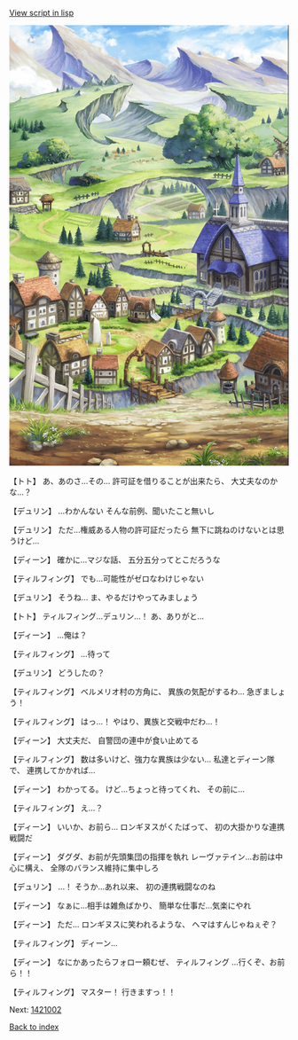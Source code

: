 [View script in lisp](../scripts/1420902.txt)

![004_outland.png](../images/backgrounds/004_outland.png)

【トト】
あ、あのさ…その…
許可証を借りることが出来たら、
大丈夫なのかな…？

【デュリン】
…わかんない
そんな前例、聞いたこと無いし

【デュリン】
ただ…権威ある人物の許可証だったら
無下に跳ねのけないとは思うけど…

【ディーン】
確かに…マジな話、
五分五分ってとこだろうな

【ティルフィング】
でも…可能性がゼロなわけじゃない

【デュリン】
そうね…
ま、やるだけやってみましょう

【トト】
ティルフィング…デュリン…！
あ、ありがと…

【ディーン】
…俺は？

【ティルフィング】
…待って

【デュリン】
どうしたの？

【ティルフィング】
ベルメリオ村の方角に、
異族の気配がするわ…
急ぎましょう！

【ティルフィング】
はっ…！
やはり、異族と交戦中だわ…！

【ディーン】
大丈夫だ、
自警団の連中が食い止めてる

【ティルフィング】
数は多いけど、強力な異族は少ない…
私達とディーン隊で、
連携してかかれば…

【ディーン】
わかってる。
けど…ちょっと待ってくれ、
その前に…

【ティルフィング】
え…？

【ディーン】
いいか、お前ら…
ロンギヌスがくたばって、
初の大掛かりな連携戦闘だ

【ディーン】
ダグダ、お前が先頭集団の指揮を執れ
レーヴァテイン…お前は中心に構え、
全隊のバランス維持に集中しろ

【デュリン】
…！
そうか…あれ以来、
初の連携戦闘なのね

【ディーン】
なぁに…相手は雑魚ばかり、
簡単な仕事だ…気楽にやれ

【ディーン】
ただ…
ロンギヌスに笑われるような、
ヘマはすんじゃねぇぞ？

【ティルフィング】
ディーン…

【ディーン】
なにかあったらフォロー頼むぜ、
ティルフィング
…行くぞ、お前ら！！

【ティルフィング】
マスター！
行きますっ！！

Next: [1421002](1421002.md)

[Back to index](index.md)

